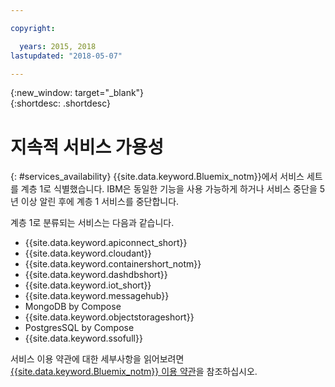 ```yaml
---

copyright:

  years: 2015, 2018
lastupdated: "2018-05-07"

---
```


{:new_window: target="_blank"}  
{:shortdesc: .shortdesc}


# 지속적 서비스 가용성
{: #services_availability}
{{site.data.keyword.Bluemix_notm}}에서 서비스 세트를 계층 1로 식별했습니다. IBM은 동일한 기능을 사용 가능하게 하거나 서비스 중단을 5년 이상 알린 후에 계층 1 서비스를 중단합니다.

계층 1로 분류되는 서비스는 다음과 같습니다.
  * {{site.data.keyword.apiconnect_short}}
  * {{site.data.keyword.cloudant}}
  * {{site.data.keyword.containershort_notm}}
  * {{site.data.keyword.dashdbshort}}
  * {{site.data.keyword.iot_short}}
  * {{site.data.keyword.messagehub}}
  * MongoDB by Compose
  * {{site.data.keyword.objectstorageshort}}
  * PostgresSQL by Compose
  * {{site.data.keyword.ssofull}}


서비스 이용 약관에 대한 세부사항을 읽어보려면 [{{site.data.keyword.Bluemix_notm}} 이용 약관](/docs/overview/terms-of-use/notices.html#terms)을 참조하십시오.
